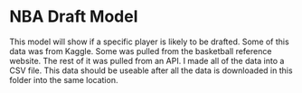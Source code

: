 # NBA Draft Model
This model will show if a specific player is likely to be drafted. 
Some of this data was from Kaggle.
Some was pulled from the basketball reference website.
The rest of it was pulled from an API. 
I made all of the data into a CSV file.
This data should be useable after all the data is downloaded in this folder into the same location.
